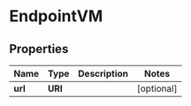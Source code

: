 

# EndpointVM


## Properties

| Name | Type | Description | Notes |
|------------ | ------------- | ------------- | -------------|
|**url** | **URI** |  |  [optional] |



